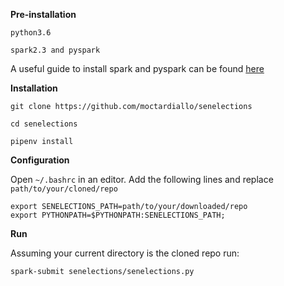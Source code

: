 **Pre-installation**

```
python3.6
```

```
spark2.3 and pyspark
```

A useful guide to install spark and pyspark can be found
[here](https://medium.com/@GalarnykMichael/install-spark-on-ubuntu-pyspark-231c45677de0)

**Installation**

```
git clone https://github.com/moctardiallo/senelections

cd senelections

pipenv install

```

**Configuration**

Open `~/.bashrc` in an editor. Add the following lines and replace `path/to/your/cloned/repo`

```
export SENELECTIONS_PATH=path/to/your/downloaded/repo
export PYTHONPATH=$PYTHONPATH:SENELECTIONS_PATH;
```

**Run**

Assuming your current directory is the cloned repo run:

```
spark-submit senelections/senelections.py
```
